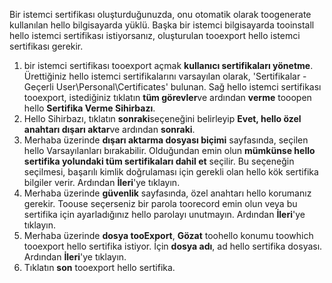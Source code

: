 Bir istemci sertifikası oluşturduğunuzda, onu otomatik olarak toogenerate kullanılan hello bilgisayarda yüklü. Başka bir istemci bilgisayarda tooinstall hello istemci sertifikası istiyorsanız, oluşturulan tooexport hello istemci sertifikası gerekir.                              

1. bir istemci sertifikası tooexport açmak **kullanıcı sertifikaları yönetme**. Ürettiğiniz hello istemci sertifikalarını varsayılan olarak, 'Sertifikalar - Geçerli User\Personal\Certificates' bulunan. Sağ hello istemci sertifikası tooexport, istediğiniz tıklatın **tüm görevler**ve ardından **verme** tooopen hello **Sertifika Verme Sihirbazı**.
2. Hello Sihirbazı, tıklatın **sonraki**seçeneğini belirleyip **Evet, hello özel anahtarı dışarı aktar**ve ardından **sonraki**.
3. Merhaba üzerinde **dışarı aktarma dosyası biçimi** sayfasında, seçilen hello Varsayılanları bırakabilir. Olduğundan emin olun **mümkünse hello sertifika yolundaki tüm sertifikaları dahil et** seçilir. Bu seçeneğin seçilmesi, başarılı kimlik doğrulaması için gerekli olan hello kök sertifika bilgiler verir. Ardından **İleri**'ye tıklayın.
4. Merhaba üzerinde **güvenlik** sayfasında, özel anahtarı hello korumanız gerekir. Toouse seçerseniz bir parola toorecord emin olun veya bu sertifika için ayarladığınız hello parolayı unutmayın. Ardından **İleri**'ye tıklayın.
5. Merhaba üzerinde **dosya tooExport**, **Gözat** toohello konumu toowhich tooexport hello sertifika istiyor. İçin **dosya adı**, ad hello sertifika dosyası. Ardından **İleri**'ye tıklayın.
6. Tıklatın **son** tooexport hello sertifika.
